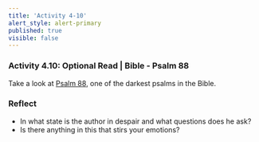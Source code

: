 ```yaml
---
title: 'Activity 4-10'
alert_style: alert-primary
published: true
visible: false
---
```


### Activity 4.10: Optional Read | Bible - Psalm 88

Take a look at [Psalm 88](https://www.biblegateway.com/passage/?search=Psalm%2088&version=NIV), one of the darkest psalms in the Bible.

### Reflect

+ In what state is the author in despair and what questions does he ask?
+ Is there anything in this that stirs your emotions?
